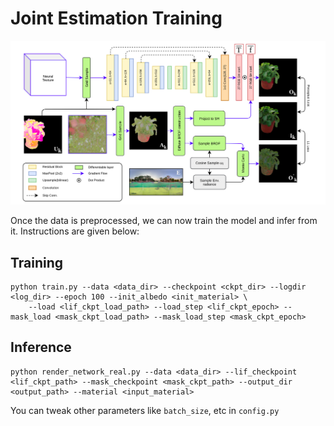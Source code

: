 # Joint Estimation Training
![Pipeline](pipeline.png)

Once the data is preprocessed, we can now train the model and infer from it. Instructions are given below:

## Training
```
python train.py --data <data_dir> --checkpoint <ckpt_dir> --logdir <log_dir> --epoch 100 --init_albedo <init_material> \
	--load <lif_ckpt_load_path> --load_step <lif_ckpt_epoch> --mask_load <mask_ckpt_load_path> --mask_load_step <mask_ckpt_epoch>
```

## Inference
```
python render_network_real.py --data <data_dir> --lif_checkpoint <lif_ckpt_path> --mask_checkpoint <mask_ckpt_path> --output_dir <output_path> --material <input_material>
```
You can tweak other parameters like `batch_size`, etc in `config.py` 